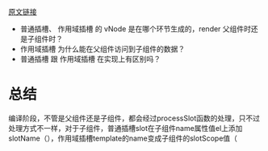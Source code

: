 [原文链接](https://juejin.cn/post/7095620683710873608)

* 普通插槽、 作用域插槽 的 vNode 是在哪个环节生成的，render 父组件时还是子组件时？
* 作用域插槽 为什么能在父组件访问到子组件的数据？
* 普通插槽 跟 作用域插槽 在实现上有区别吗？
# 总结
编译阶段，不管是父组件还是子组件，都会经过processSlot函数的处理，只不过处理方式不一样，对于子组件，普通插槽slot在子组件name属性值el上添加slotName（<slot name='el.slotName'/>），作用域插槽template的name变成子组件的slotScope值（<template name='el.slotScope'/>），父组件获取attr slot = 'value' 定为父组件的el.slotTarget。

普通插槽是在父组件编译和渲染阶段生成 vnodes，所以数据的作用域是父组件实例，子组件渲染的时候直接拿到这些渲染好的 vnodes。而对于作用域插槽，父组件在编译和渲染阶段并不会直接生成 vnodes，而是在父节点 vnode 的 data 中保留一个 scopedSlots 对象，存储着不同名称的插槽以及它们对应的渲染函数，只有在编译和渲染子组件阶段才会执行这个渲染函数生成 vnodes，由于是在子组件环境执行的，所以对应的数据作用域是子组件实例。

简单地说，两种插槽的目的都是让子组件 slot 占位符生成的内容由父组件来决定，但数据的作用域会根据它们 vnodes 渲染时机不同而不同。

普通插槽、 作用域插槽 的 vNode 是在哪个环节生成的，render 父组件时还是子组件时？


默认插槽，不管 v2.5 、 v2.6 的写法，都是在 父组件中生成 vNode。vNode 存在 vm.$slot 中。待子组件 render 到插槽时，会直接拿到 父组件的 vNode


具名插槽两个版本情况不一。根据编译结果可知：

v2.5 的写法，跟默认插槽是一样的，在父组件生成vNode，子组件直接拿来用
v2.6 中，直接时在 子组件 中才去执行 插槽render ，生成 插槽vNode。


作用域插槽。不管版本，都是在子组件中进行render的。

大家不妨这么理解，模版编译后，只要是被放在 scopeSlots属性 中的插槽，都会在子组件执行 render 的时候才会去生成vNode。


作用域插槽 为什么能在父组件访问到子组件的数据？

作用域插槽只有子组件render的时候，才会执行render生成vNode。并且，作用域插槽的 render 函数能接参数，从而获得子组件的数据。就是这样形成了作用域插槽！所以我们能在父组件中，访问到子组件的data数据。


普通插槽 跟 作用域插槽 在实现上有区别吗？

有区别。

普通插槽。如果是 v2.5 ，具名插槽 和 默认插槽 都只在 父组件 render 的时候生成 vNode，子组件要 渲染slot 的时候，直接在父组件实例的 $slot 中获取已经是vNode的数据。
普通插槽。如果是 v2.6 ，具名插槽 虽然是在子组件中执行的 render，但是其不接收参数。
作用域插槽。不管 v2.5 还是 v2.6，都只在 子组件执行 render，并且能接收参数。

好了，最后来个精炼的总结。作用域插槽一定是延迟执行，且接收参数！普通插槽 可能延迟执行，可能直接执行，但不接收参数！

# 用法

## 默认插槽
```
<!-- 子组件 -->
<template>
  <div class="wrapper">
    <!-- 默认插槽 -->
    <div class="main">
      <slot></slot>
    </div>
</template>

<!-- 父组件 -->
<my-slot>
  <template>
    <h1>默认插槽</h1>
  </template>
</my-slot>
```
## 具名插槽

```
<!-- 子组件 -->
<template>
  <div class="wrapper">
    <!-- header 具名插槽 -->
    <header class="header">
      <slot name="header"></slot>
    </header>
    <!-- 默认插槽 -->
    <div class="main">
      <slot></slot>
    </div>
</template>

<!-- 父组件 -->
<my-slot>
  <template v-slot:header>
    <h1>header 具名插槽</h1>
  </template>
  <template>
    <h1>默认插槽</h1>
  </template>
</my-slot>

```
子组件中的 slot标签 带上了一个名为 name 的属性，值为 header

父组件中的 template标签 带上了 v-slot 的属性，值为 header

## 作用域插槽
```
<!-- 子组件 -->
<template>
  <div class="wrapper">
    <!-- header 具名插槽 -->
    <header class="header">
      <slot name="header"></slot>
    </header>
    <!-- 默认插槽 -->
    <div class="main">
      <slot></slot>
    </div>
    <!-- footer 具名 + 作用域插槽 -->
    <footer class="footer">
      <slot name="footer" :footerInfo="footerInfo"></slot>
    </footer>
  </div>
</template>
<script>
export default {
  name: "mySlot",
  data () {
    return {
      footerInfo: {
        text: '这是 子组件 footer插槽 的作用域数据'
      }
    }
  }
}
</script>

<!-- 父组件 -->
<my-slot>
  <template v-slot:header>
    <h1>header 具名插槽</h1>
  </template>
  <template>
    <h1>默认插槽</h1>
  </template>
  <template v-slot:footer="slotProps">
    <h1>footer 具名 + 作用域插槽</h1>
    <p>{{ slotProps.footerInfo.text }}</p>
  </template>
</my-slot>
```
* 子组件中的 slot标签 除了有 name=footer 的属性，还有一个:footerInfo="footerInfo" 的属性（作用就是传递子组件数据）

* 父组件中的 template标签 不仅有 v-slot:footer ，并且还有一个赋值操作 ="slotProps"，在模版的双括号语法中，直接通过 slotProps 访问到 子组件的 footerInfo

# 普通插槽编译
示例代码
```
let AppLayout = {
  template: '<div class="container">' +
  '<header><slot name="header"></slot></header>' +
  '<main><slot>默认内容</slot></main>' +
  '<footer><slot name="footer"></slot></footer>' +
  '</div>'
}

let vm = new Vue({
  el: '#app',
  template: '<div>' +
  '<app-layout>' +
  '<h1 slot="header">{{title}}</h1>' +
  '<p>{{msg}}</p>' +
  '<p slot="footer">{{desc}}</p>' +
  '</app-layout>' +
  '</div>',
  data() {
    return {
      title: '我是标题',
      msg: '我是内容',
      desc: '其它信息'
    }
  },
  components: {
    AppLayout
  }
})

这里我们定义了 AppLayout 子组件，它内部定义了 3 个插槽，2 个为具名插槽，一个 name 为 header，一个 name 为 footer，还有一个没有定义 name 的是默认插槽。 <slot> 和 </slot> 之前填写的内容为默认内容。我们的父组件注册和引用了 AppLayout 的组件，并在组件内部定义了一些元素，用来替换插槽，那么它最终生成的 DOM 如下：

<div>
  <div class="container">
    <header><h1>我是标题</h1></header>
    <main><p>我是内容</p></main>
    <footer><p>其它信息</p></footer>
  </div>
</div>
```
首先编译父组件，在 parse 阶段，会执行 processSlot 处理 slot，它的定义在 src/compiler/parser/index.js 中：编译父组件讲普通slot标签和slot作用域属性变成AST节点的属性值获取name名称
```
function processSlot (el) {
  有 slot tag / template slot的是子组件
  if (el.tag === 'slot') {
    el.slotName = getBindingAttr(el, 'name')
    if (process.env.NODE_ENV !== 'production' && el.key) {
      // 自 2.5 以来，作用域插槽的“scope”属性已被弃用并替换为“slot-scope”。新的“slot-scope”属性除了 <template> 之外，也可以用在普通元素上来表示作用域插槽。
      warn(
        `\`key\` does not work on <slot> because slots are abstract outlets ` +
        `and can possibly expand into multiple elements. ` +
        `Use the key on a wrapping element instead.`
      )
    }
  } else {
    let slotScope
    if (el.tag === 'template') {
      slotScope = getAndRemoveAttr(el, 'scope')
      /* istanbul ignore if */
      if (process.env.NODE_ENV !== 'production' && slotScope) {
        warn(
          `the "scope" attribute for scoped slots have been deprecated and ` +
          `replaced by "slot-scope" since 2.5. The new "slot-scope" attribute ` +
          `can also be used on plain elements in addition to <template> to ` +
          `denote scoped slots.`,
          true
        )
      }
      el.slotScope = slotScope || getAndRemoveAttr(el, 'slot-scope')
    } else if ((slotScope = getAndRemoveAttr(el, 'slot-scope'))) {
      /* istanbul ignore if */
      if (process.env.NODE_ENV !== 'production' && el.attrsMap['v-for']) {
        warn(
          `Ambiguous combined usage of slot-scope and v-for on <${el.tag}> ` +
          `(v-for takes higher priority). Use a wrapper <template> for the ` +
          `scoped slot to make it clearer.`,
          true
        )
      }
      el.slotScope = slotScope
    }
    const slotTarget = getBindingAttr(el, 'slot')
    // 如果一个组件有slot属性(也就是父组件) 那么这个slotTarget节点后续
    if (slotTarget) {
      el.slotTarget = slotTarget === '""' ? '"default"' : slotTarget
      // preserve slot as an attribute for native shadow DOM compat
      // only for non-scoped slots.
      if (el.tag !== 'template' && !el.slotScope) {
        // slotTarget 也是要插入到子组件内部的节点的slot的名称
        addAttr(el, 'slot', slotTarget)
      }
    }
  }
}
function getAndRemoveAttr (
  el,
  name,
  removeFromMap
) {
  var val;
  if ((val = el.attrsMap[name]) != null) {
    var list = el.attrsList;
    for (var i = 0, l = list.length; i < l; i++) {
      if (list[i].name === name) {
        list.splice(i, 1);
        break
      }
    }
  }
  if (removeFromMap) {
    delete el.attrsMap[name];
  }
  return val
}
function getBindingAttr (
    el,
    name,
    getStatic
  ) {
    var dynamicValue =
      getAndRemoveAttr(el, ':' + name) ||
      getAndRemoveAttr(el, 'v-bind:' + name);
    if (dynamicValue != null) {
      return parseFilters(dynamicValue)
    } else if (getStatic !== false) {
      var staticValue = getAndRemoveAttr(el, name);
      if (staticValue != null) {
        return JSON.stringify(staticValue)
      }
    }
  }
  function addAttr (el, name, value, range, dynamic) {
    var attrs = dynamic
      ? (el.dynamicAttrs || (el.dynamicAttrs = []))
      : (el.attrs || (el.attrs = []));
    attrs.push(rangeSetItem({ name: name, value: value, dynamic: dynamic }, range));
    el.plain = false;
  }
```
当解析到标签上有 slot 属性的时候，会给对应的 AST 元素节点添加 slotTarget 属性，然后在 codegen 阶段，在 genData 中会处理 slotTarget，相关代码在 src/compiler/codegen/index.js 中：
```
if (el.slotTarget && !el.slotScope) {
  data += `slot:${el.slotTarget},`
}
```
会给 data 添加一个 slot 属性，并指向 slotTarget，之后会用到。在我们的例子中，父组件最终生成的代码如下：
```
with(this){
  return _c('div',
    [_c('app-layout',
      [_c('h1',{attrs:{"slot":"header"},slot:"header"},
         [_v(_s(title))]),
       _c('p',[_v(_s(msg))]),
       _c('p',{attrs:{"slot":"footer"},slot:"footer"},
         [_v(_s(desc))]
         )
       ])
     ],
   1)}
```
接下来编译子组件，同样在 parser 阶段会执行 processSlot 处理函数，它的定义在 src/compiler/parser/index.js 中：
```
function processSlot (el) {
  if (el.tag === 'slot') {
    el.slotName = getBindingAttr(el, 'name')
  }
  // ...
}
```
当遇到 slot 标签的时候会给对应的 AST 元素节点添加 slotName 属性，然后在 codegen 阶段，会判断如果当前 AST 元素节点是 slot 标签，则执行 genSlot 函数，它的定义在 src/compiler/codegen/index.js 中：
```
function genSlot (el: ASTElement, state: CodegenState): string {
  const slotName = el.slotName || '"default"'
  const children = genChildren(el, state)
  let res = `_t(${slotName}${children ? `,${children}` : ''}`
  const attrs = el.attrs && `{${el.attrs.map(a => `${camelize(a.name)}:${a.value}`).join(',')}}`
  const bind = el.attrsMap['v-bind']
  if ((attrs || bind) && !children) {
    res += `,null`
  }
  if (attrs) {
    res += `,${attrs}`
  }
  if (bind) {
    res += `${attrs ? '' : ',null'},${bind}`
  }
  return res + ')'
}
```
我们先不考虑 slot 标签上有 attrs 以及 v-bind 的情况，那么它生成的代码实际上就只有：
```
const slotName = el.slotName || '"default"'
const children = genChildren(el, state)
let res = `_t(${slotName}${children ? `,${children}` : ''}`
```
这里的 slotName 从 AST 元素节点对应的属性上取，默认是 default，而 children 对应的就是 slot 开始和闭合标签包裹的内容。来看一下我们例子的子组件最终生成的代码，如下：
```
with(this) {
  return _c('div',{
    staticClass:"container"
    },[
      _c('header',[_t("header")],2),
      _c('main',[_t("default",[_v("默认内容")])],2),
      _c('footer',[_t("footer")],2)
      ]
   )
}
```
在编译章节我们了解到，_t 函数对应的就是 renderSlot 方法，它的定义在 src/core/instance/render-heplpers/render-slot.js 中：
```
/**
 * Runtime helper for rendering <slot>
 */
export function renderSlot (
  name: string,
  fallback: ?Array<VNode>,
  props: ?Object,
  bindObject: ?Object
): ?Array<VNode> {
  const scopedSlotFn = this.$scopedSlots[name]
  let nodes
  if (scopedSlotFn) { // scoped slot
    props = props || {}
    if (bindObject) {
      if (process.env.NODE_ENV !== 'production' && !isObject(bindObject)) {
        warn(
          'slot v-bind without argument expects an Object',
          this
        )
      }
      props = extend(extend({}, bindObject), props)
    }
    nodes = scopedSlotFn(props) || fallback
  } else {
    const slotNodes = this.$slots[name]
    // warn duplicate slot usage
    if (slotNodes) {
      if (process.env.NODE_ENV !== 'production' && slotNodes._rendered) {
        warn(
          `Duplicate presence of slot "${name}" found in the same render tree ` +
          `- this will likely cause render errors.`,
          this
        )
      }
      slotNodes._rendered = true
    }
    nodes = slotNodes || fallback
  }

  const target = props && props.slot
  if (target) {
    return this.$createElement('template', { slot: target }, nodes)
  } else {
    return nodes
  }
}
```
render-slot 的参数 name 代表插槽名称 slotName，fallback 代表插槽的默认内容生成的 vnode 数组。先忽略 scoped-slot，只看默认插槽逻辑。如果 this.$slot[name] 有值，就返回它对应的 vnode 数组，否则返回 fallback。那么这个 this.$slot 是哪里来的呢？我们知道子组件的 init 时机是在父组件执行 patch 过程的时候，那这个时候父组件已经编译完成了。并且子组件在 init 过程中会执行 initRender 函数，initRender 的时候获取到 vm.$slot，相关代码在 src/core/instance/render.js 中：
```
export function initRender (vm: Component) {
  // ...
  const parentVnode = vm.$vnode = options._parentVnode // the placeholder node in parent tree
  const renderContext = parentVnode && parentVnode.context
  vm.$slots = resolveSlots(options._renderChildren, renderContext)
}

```
vm.$slots 是通过执行 resolveSlots(options._renderChildren, renderContext) 返回的，它的定义在 src/core/instance/render-helpers/resolve-slots.js 中：
```
/**
 * Runtime helper for resolving raw children VNodes into a slot object.
 */
export function resolveSlots (
  children: ?Array<VNode>,
  context: ?Component
): { [key: string]: Array<VNode> } {
  const slots = {}
  if (!children) {
    return slots
  }
  for (let i = 0, l = children.length; i < l; i++) {
    const child = children[i]
    const data = child.data
    
    if (data && data.attrs && data.attrs.slot) {
      delete data.attrs.slot
    }
    
    if ((child.context === context || child.fnContext === context) &&
      data && data.slot != null
    ) {
      const name = data.slot
      const slot = (slots[name] || (slots[name] = []))
      if (child.tag === 'template') {
        slot.push.apply(slot, child.children || [])
      } else {
        slot.push(child)
      }
    } else {
      (slots.default || (slots.default = [])).push(child)
    }
  }
  // ignore slots that contains only whitespace
  for (const name in slots) {
    if (slots[name].every(isWhitespace)) {
      delete slots[name]
    }
  }
  return slots
}
```
resolveSlots 方法接收 2 个参数，第一个参数 chilren 对应的是父 vnode 的 children，在我们的例子中就是 <app-layout> 和 </app-layout> 包裹的内容。第二个参数 context 是父 vnode 的上下文，也就是父组件的 vm 实例。

resolveSlots 函数的逻辑就是遍历 chilren，拿到每一个 child 的 data，然后通过 data.slot 获取到插槽名称，这个 slot 就是我们之前编译父组件在 codegen 阶段设置的 data.slot。接着以插槽名称为 key 把 child 添加到 slots 中，如果 data.slot 不存在，则是默认插槽的内容，则把对应的 child 添加到 slots.defaults 中。这样就获取到整个 slots，它是一个对象，key 是插槽名称，value 是一个 vnode 类型的数组，因为它可以有多个同名插槽。

这样我们就拿到了 vm.$slots 了，回到 renderSlot 函数，const slotNodes = this.$slots[name]，我们也就能根据插槽名称获取到对应的 vnode 数组了，这个数组里的 vnode 都是在父组件创建的，这样就实现了在父组件替换子组件插槽的内容了。

对应的 slot 渲染成 vnodes，作为当前组件渲染 vnode 的 children，之后的渲染过程之前分析过，不再赘述。

# 作用域插槽的编译
```
let Child = {
  template: '<div class="child">' +
  '<slot text="Hello " :msg="msg"></slot>' +
  '</div>',
  data() {
    return {
      msg: 'Vue'
    }
  }
}

let vm = new Vue({
  el: '#app',
  template: '<div>' +
  '<child>' +
  '<template slot-scope="props">' +
  '<p>Hello from parent</p>' +
  '<p>{{ props.text + props.msg}}</p>' +
  '</template>' +
  '</child>' +
  '</div>',
  components: {
    Child
  }
})
最终生成的 DOM 结构如下：

<div>
  <div class="child">
    <p>Hello from parent</p>
    <p>Hello Vue</p>
  </div>
</div>
```
们可以看到子组件的 slot 标签多了 text 属性，以及 :msg 属性。父组件实现插槽的部分多了一个 template 标签，以及 scope-slot 属性，其实在 Vue 2.5+ 版本，scoped-slot 可以作用在普通元素上。这些就是作用域插槽和普通插槽在写法上的差别。

在编译阶段，仍然是先编译父组件，同样是通过 processSlot 函数去处理 scoped-slot，它的定义在在 src/compiler/parser/index.js 中：


这块逻辑很简单，读取 scoped-slot 属性并赋值给当前 AST 元素节点的 slotScope 属性，接下来在构造 AST 树的时候，会执行以下逻辑：
```
if (element.elseif || element.else) {
  processIfConditions(element, currentParent)
} else if (element.slotScope) { 
  currentParent.plain = false
  const name = element.slotTarget || '"default"'
  ;(currentParent.scopedSlots || (currentParent.scopedSlots = {}))[name] = element
} else {
  currentParent.children.push(element)
  element.parent = currentParent
}
```
可以看到对于拥有 scopedSlot 属性的 AST 元素节点而言，是不会作为 children 添加到当前 AST 树中，而是存到父 AST 元素节点的 scopedSlots 属性上，它是一个对象，以插槽名称 name 为 key。

然后在 genData 的过程，会对 scopedSlots 做处理：
```
if (el.scopedSlots) {
  data += `${genScopedSlots(el.scopedSlots, state)},`
}

function genScopedSlots (
  slots: { [key: string]: ASTElement },
  state: CodegenState
): string {
  return `scopedSlots:_u([${
    Object.keys(slots).map(key => {
      return genScopedSlot(key, slots[key], state)
    }).join(',')
  }])`
}

function genScopedSlot (
  key: string,
  el: ASTElement,
  state: CodegenState
): string {
  if (el.for && !el.forProcessed) {
    return genForScopedSlot(key, el, state)
  }
  const fn = `function(${String(el.slotScope)}){` +
    `return ${el.tag === 'template'
      ? el.if
        ? `${el.if}?${genChildren(el, state) || 'undefined'}:undefined`
        : genChildren(el, state) || 'undefined'
      : genElement(el, state)
    }}`
  return `{key:${key},fn:${fn}}`
}
```

genScopedSlots 就是对 scopedSlots 对象遍历，执行 genScopedSlot，并把结果用逗号拼接，而 genScopedSlot 是先生成一段函数代码，并且函数的参数就是我们的 slotScope，也就是写在标签属性上的 scoped-slot 对应的值，然后再返回一个对象，key 为插槽名称，fn 为生成的函数代码。
对于我们这个例子而言，父组件最终生成的代码如下：

with(this){
  return _c('div',
    [_c('child',
      {scopedSlots:_u([
        {
          key: "default",
          fn: function(props) {
            return [
              _c('p',[_v("Hello from parent")]),
              _c('p',[_v(_s(props.text + props.msg))])
            ]
          }
        }])
      }
    )],
  1)
}
可以看到它和普通插槽父组件编译结果的一个很明显的区别就是没有 children 了，data 部分多了一个对象，并且执行了 _u 方法，在编译章节我们了解到，_u 函数对的就是 resolveScopedSlots 方法，它的定义在 src/core/instance/render-heplpers/resolve-slots.js 中：

export function resolveScopedSlots (
  fns: ScopedSlotsData, // see flow/vnode
  res?: Object
): { [key: string]: Function } {
  res = res || {}
  for (let i = 0; i < fns.length; i++) {
    if (Array.isArray(fns[i])) {
      resolveScopedSlots(fns[i], res)
    } else {
      res[fns[i].key] = fns[i].fn
    }
  }
  return res
}
其中，fns 是一个数组，每一个数组元素都有一个 key 和一个 fn，key 对应的是插槽的名称，fn 对应一个函数。整个逻辑就是遍历这个 fns 数组，生成一个对象，对象的 key 就是插槽名称，value 就是函数。这个函数的执行时机稍后我们会介绍。

接着我们再来看一下子组件的编译，和普通插槽的过程基本相同，唯一一点区别是在 genSlot 的时候：

function genSlot (el: ASTElement, state: CodegenState): string {
  const slotName = el.slotName || '"default"'
  const children = genChildren(el, state)
  let res = `_t(${slotName}${children ? `,${children}` : ''}`
  const attrs = el.attrs && `{${el.attrs.map(a => `${camelize(a.name)}:${a.value}`).join(',')}}`
  const bind = el.attrsMap['v-bind']
  if ((attrs || bind) && !children) {
    res += `,null`
  }
  if (attrs) {
    res += `,${attrs}`
  }
  if (bind) {
    res += `${attrs ? '' : ',null'},${bind}`
  }
  return res + ')'
}
它会对 attrs 和 v-bind 做处理，对应到我们的例子，最终生成的代码如下：

with(this){
  return _c('div',
    {staticClass:"child"},
    [_t("default",null,
      {text:"Hello ",msg:msg}
    )],
  2)}
_t 方法我们之前介绍过，对应的是 renderSlot 方法：

export function renderSlot (
  name: string,
  fallback: ?Array<VNode>,
  props: ?Object,
  bindObject: ?Object
): ?Array<VNode> {
  const scopedSlotFn = this.$scopedSlots[name]
  let nodes
  if (scopedSlotFn) {
    props = props || {}
    if (bindObject) {
      if (process.env.NODE_ENV !== 'production' && !isObject(bindObject)) {
        warn(
          'slot v-bind without argument expects an Object',
          this
        )
      }
      props = extend(extend({}, bindObject), props)
    }
    nodes = scopedSlotFn(props) || fallback
  } else {
    // ...
  }

  const target = props && props.slot
  if (target) {
    return this.$createElement('template', { slot: target }, nodes)
  } else {
    return nodes
  }
}
我们只关注作用域插槽的逻辑，那么这个 this.$scopedSlots 又是在什么地方定义的呢，原来在子组件的渲染函数执行前，在 vm_render 方法内，有这么一段逻辑，定义在 src/core/instance/render.js 中：

 if (_parentVnode) {
  vm.$scopedSlots = _parentVnode.data.scopedSlots || emptyObject
}
这个 _parentVNode.data.scopedSlots 对应的就是我们在父组件通过执行 resolveScopedSlots 返回的对象。所以回到 genSlot 函数，我们就可以通过插槽的名称拿到对应的 scopedSlotFn，然后把相关的数据扩展到 props 上，作为函数的参数传入，原来之前我们提到的函数这个时候执行，然后返回生成的 vnodes，为后续渲染节点用。




